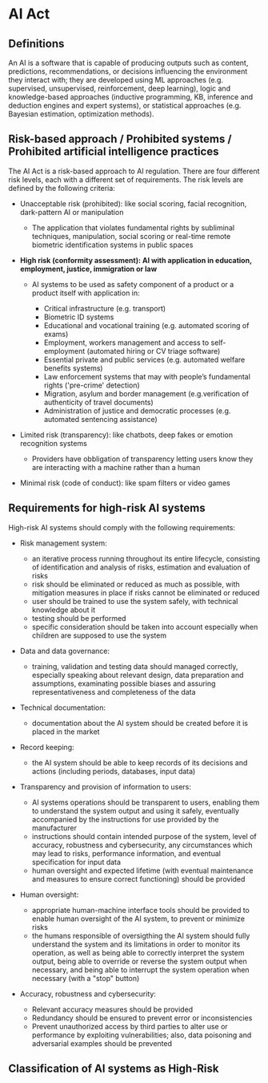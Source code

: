# AI Act 

## Definitions

An AI is a software that is capable of producing outputs such as content, predictions, recommendations, or decisions influencing the environment they interact with; they are developed using ML approaches (e.g. supervised, unsupervised, reinforcement, deep learning), logic and knowledge-based approaches (inductive programming, KB, inference and deduction engines and expert systems), or statistical approaches (e.g. Bayesian estimation, optimization methods).  

## Risk-based approach / Prohibited systems / Prohibited artificial intelligence practices 

The AI Act is a risk-based approach to AI regulation. There are four different risk levels, each with a different set of requirements. The risk levels are defined by the following criteria:

- Unacceptable risk (prohibited): like social scoring, facial recognition, dark-pattern AI or manipulation

    - The application that violates fundamental rights by subliminal techniques, manipulation, social scoring or real-time remote biometric identification systems in public spaces

- **High risk (conformity assessment): AI with application in education, employment, justice, immigration or law**

    - AI systems to be used as safety component of a product or a product itself with application in:

        - Critical infrastructure (e.g. transport)
        - Biometric ID systems
        - Educational and vocational training (e.g. automated scoring of exams)
        - Employment, workers management and access to self-employment (automated hiring or CV triage software)
        - Essential private and public services (e.g. automated welfare benefits systems)
        - Law enforcement systems that may with people’s fundamental rights ('pre-crime' detection)
        -  Migration, asylum and border management (e.g.verification of authenticity of travel documents)
        - Administration of justice and democratic processes (e.g. automated sentencing assistance)

- Limited risk (transparency): like chatbots, deep fakes or emotion recognition systems

    - Providers have obbligation of transparency letting users know they are interacting with a machine rather than a human

- Minimal risk (code of conduct): like spam filters or video games

## Requirements for high-risk AI systems

High-risk AI systems should comply with the following requirements:

- Risk management system:
    - an iterative process running throughout its entire lifecycle, consisting of identification and analysis of risks, estimation and evaluation of risks
    - risk should be eliminated or reduced as much as possible, with mitigation measures in place if risks cannot be eliminated or reduced
    - user should be trained to use the system safely, with technical knowledge about it
    - testing should be performed
    - specific consideration should be taken into account especially when children are supposed to use the system

- Data and data governance:
    - training, validation and testing data should managed correctly, especially speaking about relevant design, data preparation and assumptions, examinating possible biases and assuring representativeness and completeness of the data

- Technical documentation:
    - documentation about the AI system should be created before it is placed in the market

- Record keeping:
    - the AI system should be able to keep records of its decisions and actions (including periods, databases, input data)

- Transparency and provision of information to users:
    - AI systems operations should be transparent to users, enabling them to understand the system output and using it safely, eventually accompanied by the instructions for use provided by the manufacturer
    - instructions should contain intended purpose of the system, level of accuracy, robustness and cybersecurity, any circumstances which may lead to risks, performance information, and eventual specification for input data
    - human oversight and expected lifetime (with eventual maintenance and measures to ensure correct functioning) should be provided

- Human oversight:
    - appropriate human-machine interface tools should be provided to enable human oversight of the AI system, to prevent or minimize risks
    - the humans responsible of oversigthing the AI system should fully understand the system and its limitations in order to monitor its operation, as well as being able to correctly interpret the system output, being able to override or reverse the system output when necessary, and being able to interrupt the system operation when necessary (with a "stop" button)

- Accuracy, robustness and cybersecurity:
    - Relevant accuracy measures should be provided
    - Redundancy should be ensured to prevent error or inconsistencies
    - Prevent unauthorized access by third parties to alter use or performance by exploiting vulnerabilities; also, data poisoning and adversarial examples should be prevented

## Classification of AI systems as High-Risk


